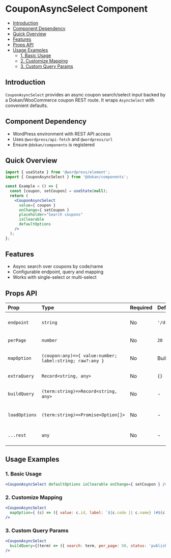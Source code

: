 # CouponAsyncSelect Component

- [Introduction](#introduction)
- [Component Dependency](#component-dependency)
- [Quick Overview](#quick-overview)
- [Features](#features)
- [Props API](#props-api)
- [Usage Examples](#usage-examples)
  - [1. Basic Usage](#1-basic-usage)
  - [2. Customize Mapping](#2-customize-mapping)
  - [3. Custom Query Params](#3-custom-query-params)

## Introduction

`CouponAsyncSelect` provides an async coupon search/select input backed by a Dokan/WooCommerce coupon REST route. It wraps `AsyncSelect` with convenient defaults.

## Component Dependency

- WordPress environment with REST API access
- Uses `@wordpress/api-fetch` and `@wordpress/url`
- Ensure `@dokan/components` is registered

## Quick Overview

```jsx
import { useState } from '@wordpress/element';
import { CouponAsyncSelect } from '@dokan/components';

const Example = () => {
  const [coupon, setCoupon] = useState(null);
  return (
    <CouponAsyncSelect
      value={ coupon }
      onChange={ setCoupon }
      placeholder="Search coupons"
      isClearable
      defaultOptions
    />
  );
};
```

## Features

- Async search over coupons by code/name
- Configurable endpoint, query and mapping
- Works with single-select or multi-select

## Props API

| Prop | Type | Required | Default | Description |
| :--- | :--- | :--- | :--- | :--- |
| `endpoint` | `string` | No | `'/dokan/v1/coupons'` | REST route to fetch coupons. |
| `perPage` | `number` | No | `20` | Items per page. |
| `mapOption` | `(coupon:any)=>{ value:number; label:string; raw?:any }` | No | Built-in | Convert coupon to option. |
| `extraQuery` | `Record<string, any>` | No | `{}` | Additional query args. |
| `buildQuery` | `(term:string)=>Record<string, any>` | No | - | Override query builder. |
| `loadOptions` | `(term:string)=>Promise<Option[]>` | No | - | Override loader entirely. |
| `...rest` | `any` | No | - | Any `AsyncSelect` prop. |

## Usage Examples

### 1. Basic Usage

```jsx
<CouponAsyncSelect defaultOptions isClearable onChange={ setCoupon } />
```

### 2. Customize Mapping

```jsx
<CouponAsyncSelect
  mapOption={ (c) => ({ value: c.id, label: `${c.code || c.name} (#${c.id})`, raw: c }) }
/>
```

### 3. Custom Query Params

```jsx
<CouponAsyncSelect
  buildQuery={(term) => ({ search: term, per_page: 50, status: 'publish' })}
/>
```
